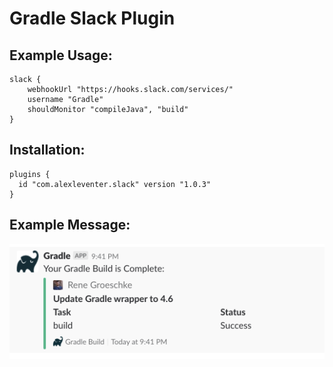 # Gradle Slack Plugin

## Example Usage:
```
slack {
    webhookUrl "https://hooks.slack.com/services/"
    username "Gradle"
    shouldMonitor "compileJava", "build"
}
```

## Installation:
```
plugins {
  id "com.alexleventer.slack" version "1.0.3"
}
```

## Example Message:
![Example Message](/assets/example-message.png)